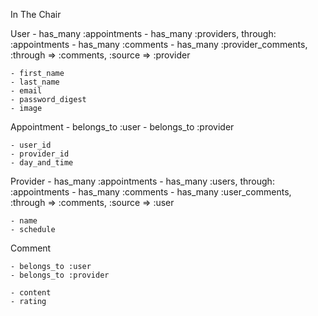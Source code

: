 In The Chair

User
    - has_many :appointments
    - has_many :providers, through: :appointments
    - has_many :comments
    - has_many :provider_comments, :through => :comments, :source => :provider

    - first_name
    - last_name
    - email
    - password_digest
    - image

Appointment
    - belongs_to :user
    - belongs_to :provider

    - user_id
    - provider_id
    - day_and_time
    
Provider
    - has_many :appointments
    - has_many :users, through: :appointments
    - has_many :comments
    - has_many :user_comments, :through => :comments, :source => :user

    - name
    - schedule

Comment

    - belongs_to :user
    - belongs_to :provider

    - content
    - rating




